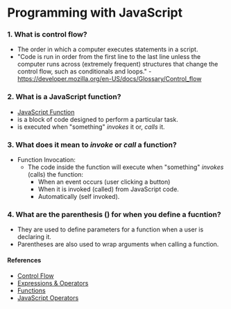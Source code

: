 # Programming with JavaScript

### 1. What is control flow?
- The order in which a computer executes statements in a script.
- "Code is run in order from the first line to the last line unless the computer runs across (extremely frequent) structures that change the control flow, such as conditionals and loops." - https://developer.mozilla.org/en-US/docs/Glossary/Control_flow


### 2. What is a JavaScript function?
- [JavaScript Function](https://www.w3schools.com/js/js_functions.asp)
- is a block of code designed to perform a particular task.
- is executed when "something" *invokes* it or, *calls* it.


### 3. What does it mean to *invoke* or *call* a function?
- Function Invocation: 
    - The code inside the function will execute when "something" *invokes* (calls) the function:
        - When an event occurs (user clicking a button)
        - When it is invoked (called) from JavaScript code.
        - Automatically (self invoked).


### 4. What are the parenthesis () for when you define a fucntion?
- They are used to define parameters for a function when a user is declaring it.
- Parentheses are also used to wrap arguments when calling a function.

#### References
- [Control Flow](https://developer.mozilla.org/en-US/docs/Glossary/Control_flow)
- [Expressions & Operators](https://developer.mozilla.org/en-US/docs/Web/JavaScript/Guide/Expressions_and_Operators)
- [Functions](https://developer.mozilla.org/en-US/docs/Web/JavaScript/Guide/Functions)
- [JavaScript Operators](https://www.w3schools.com/js/js_operators.asp)